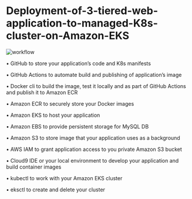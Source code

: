 # Deployment-of-3-tiered-web-application-to-managed-K8s-cluster-on-Amazon-EKS

![workflow](https://user-images.githubusercontent.com/50281621/184049568-ed128ef5-211d-493c-96c5-07d39fe2913f.png)


•	GitHub to store your application’s code and K8s manifests

•	GitHub Actions to automate build and publishing of application’s image 

•	Docker cli to build the image, test it locally and as part of GitHub Actions and publish it to Amazon ECR

•	Amazon ECR to securely store your Docker images

•	Amazon EKS to host your application

•	Amazon EBS to provide persistent storage for MySQL DB

•	Amazon S3 to store image that your application uses as a background

•	AWS IAM to grant application access to you private Amazon S3 bucket

•	Cloud9 IDE or your local environment to develop your application and build container images 

•	kubectl to work with your Amazon EKS cluster

•	eksctl to create and delete your cluster 

